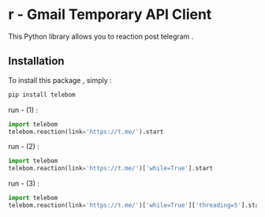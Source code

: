 # r - Gmail Temporary API Client

This Python library allows you to reaction post telegram .

## Installation

To install this package , simply :
```bash
pip install telebom
```

run - (1) :
```python
import telebom
telebom.reaction(link='https://t.me/').start
```
run - (2) :
```python
import telebom
telebom.reaction(link='https://t.me/')['while=True'].start
```
run - (3) :
```python
import telebom
telebom.reaction(link='https://t.me/')['while=True']['threading=5'].start
```